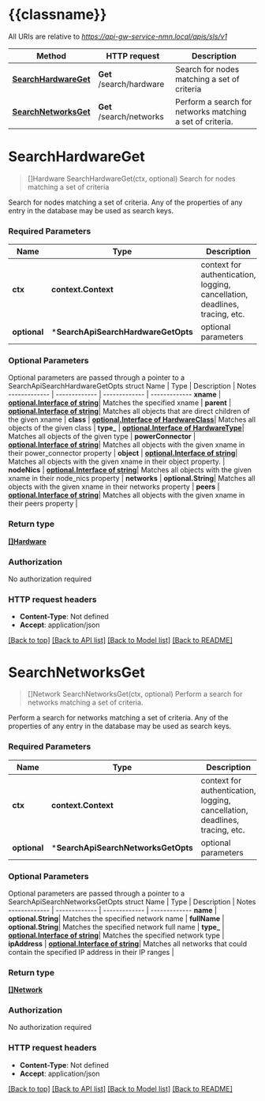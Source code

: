 # {{classname}}

All URIs are relative to *https://api-gw-service-nmn.local/apis/sls/v1*

Method | HTTP request | Description
------------- | ------------- | -------------
[**SearchHardwareGet**](SearchApi.md#SearchHardwareGet) | **Get** /search/hardware | Search for nodes matching a set of criteria
[**SearchNetworksGet**](SearchApi.md#SearchNetworksGet) | **Get** /search/networks | Perform a search for networks matching a set of criteria.

# **SearchHardwareGet**
> []Hardware SearchHardwareGet(ctx, optional)
Search for nodes matching a set of criteria

Search for nodes matching a set of criteria. Any of the properties of any entry in the database may be used as search keys.

### Required Parameters

Name | Type | Description  | Notes
------------- | ------------- | ------------- | -------------
 **ctx** | **context.Context** | context for authentication, logging, cancellation, deadlines, tracing, etc.
 **optional** | ***SearchApiSearchHardwareGetOpts** | optional parameters | nil if no parameters

### Optional Parameters
Optional parameters are passed through a pointer to a SearchApiSearchHardwareGetOpts struct
Name | Type | Description  | Notes
------------- | ------------- | ------------- | -------------
 **xname** | [**optional.Interface of string**](.md)| Matches the specified xname | 
 **parent** | [**optional.Interface of string**](.md)| Matches all objects that are direct children of the given xname | 
 **class** | [**optional.Interface of HardwareClass**](.md)| Matches all objects of the given class | 
 **type_** | [**optional.Interface of HardwareType**](.md)| Matches all objects of the given type | 
 **powerConnector** | [**optional.Interface of string**](.md)| Matches all objects with the given xname in their power_connector property | 
 **object** | [**optional.Interface of string**](.md)| Matches all objects with the given xname in their object property. | 
 **nodeNics** | [**optional.Interface of string**](.md)| Matches all objects with the given xname in their node_nics property | 
 **networks** | **optional.String**| Matches all objects with the given xname in their networks property | 
 **peers** | [**optional.Interface of string**](.md)| Matches all objects with the given xname in their peers property | 

### Return type

[**[]Hardware**](hardware.md)

### Authorization

No authorization required

### HTTP request headers

 - **Content-Type**: Not defined
 - **Accept**: application/json

[[Back to top]](#) [[Back to API list]](../README.md#documentation-for-api-endpoints) [[Back to Model list]](../README.md#documentation-for-models) [[Back to README]](../README.md)

# **SearchNetworksGet**
> []Network SearchNetworksGet(ctx, optional)
Perform a search for networks matching a set of criteria.

Perform a search for networks matching a set of criteria.  Any of the properties of any entry in the database may be used as search keys.

### Required Parameters

Name | Type | Description  | Notes
------------- | ------------- | ------------- | -------------
 **ctx** | **context.Context** | context for authentication, logging, cancellation, deadlines, tracing, etc.
 **optional** | ***SearchApiSearchNetworksGetOpts** | optional parameters | nil if no parameters

### Optional Parameters
Optional parameters are passed through a pointer to a SearchApiSearchNetworksGetOpts struct
Name | Type | Description  | Notes
------------- | ------------- | ------------- | -------------
 **name** | **optional.String**| Matches the specified network name | 
 **fullName** | **optional.String**| Matches the specified network full name | 
 **type_** | [**optional.Interface of string**](.md)| Matches the specified network type | 
 **ipAddress** | [**optional.Interface of string**](.md)| Matches all networks that could contain the specified IP address in their IP ranges | 

### Return type

[**[]Network**](network.md)

### Authorization

No authorization required

### HTTP request headers

 - **Content-Type**: Not defined
 - **Accept**: application/json

[[Back to top]](#) [[Back to API list]](../README.md#documentation-for-api-endpoints) [[Back to Model list]](../README.md#documentation-for-models) [[Back to README]](../README.md)

